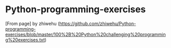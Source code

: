 # Python-programming-exercises
[From page] by zhiwehu  (https://github.com/zhiwehu/Python-programming-exercises/blob/master/100%2B%20Python%20challenging%20programming%20exercises.txt)

